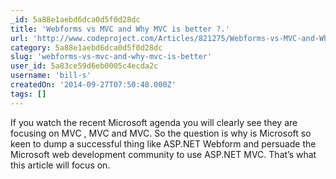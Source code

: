 ```yaml
---
_id: 5a88e1aebd6dca0d5f0d28dc
title: 'Webforms vs MVC and Why MVC is better ?.'
url: 'http://www.codeproject.com/Articles/821275/Webforms-vs-MVC-and-Why-MVC-is-better'
category: 5a88e1aebd6dca0d5f0d28dc
slug: 'webforms-vs-mvc-and-why-mvc-is-better'
user_id: 5a83ce59d6eb0005c4ecda2c
username: 'bill-s'
createdOn: '2014-09-27T07:50:48.000Z'
tags: []
---
```


If you watch the recent Microsoft agenda you will clearly see they are focusing on MVC , MVC and MVC. So the question is why is Microsoft so keen to dump a successful thing like ASP.NET Webform and persuade the Microsoft web development community to use ASP.NET MVC. That’s what this article will focus on.
